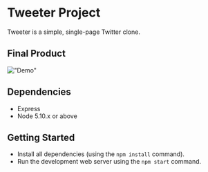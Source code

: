 # Tweeter Project

Tweeter is a simple, single-page Twitter clone.

## Final Product

!["Demo"]()

## Dependencies

- Express
- Node 5.10.x or above

## Getting Started

- Install all dependencies (using the `npm install` command).
- Run the development web server using the `npm start` command.
